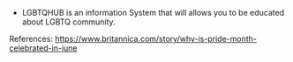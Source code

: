 - LGBTQHUB is an information System that will allows you to be educated about LGBTQ community.

References: 
https://www.britannica.com/story/why-is-pride-month-celebrated-in-june
